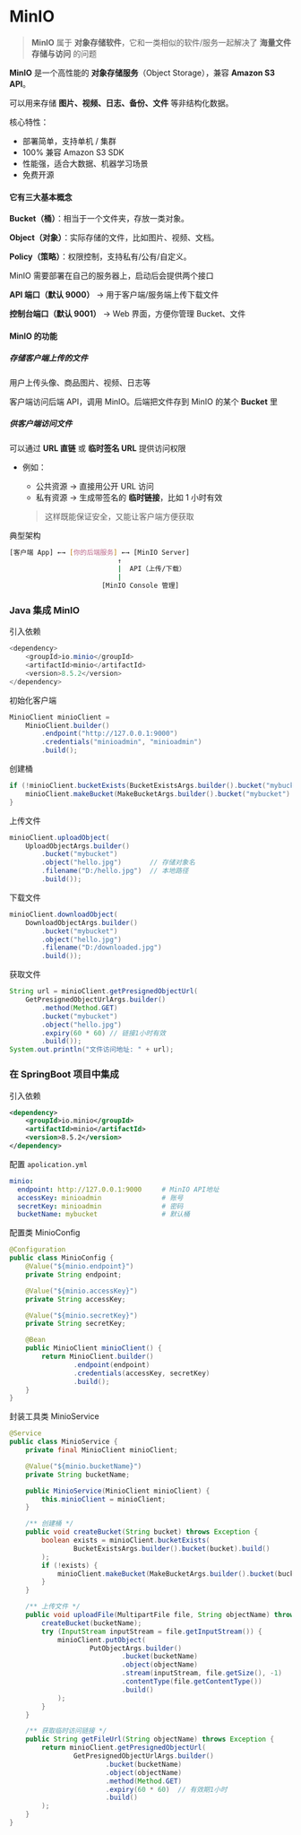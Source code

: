 # MinIO

>  **MinIO** 属于 **对象存储软件**，它和一类相似的软件/服务一起解决了 **海量文件存储与访问** 的问题

**MinIO** 是一个高性能的 **对象存储服务**（Object Storage），兼容 **Amazon S3 API**。

可以用来存储 **图片、视频、日志、备份、文件** 等非结构化数据。

核心特性：

- 部署简单，支持单机 / 集群
- 100% 兼容 Amazon S3 SDK
- 性能强，适合大数据、机器学习场景
- 免费开源

#### 它有三大基本概念

**Bucket（桶）**：相当于一个文件夹，存放一类对象。

**Object（对象）**：实际存储的文件，比如图片、视频、文档。

**Policy（策略）**：权限控制，支持私有/公有/自定义。

MinIO 需要部署在自己的服务器上，启动后会提供两个接口

**API 端口（默认 9000）** → 用于客户端/服务端上传下载文件

**控制台端口（默认 9001）** → Web 界面，方便你管理 Bucket、文件

#### MinIO 的功能

##### 存储客户端上传的文件

用户上传头像、商品图片、视频、日志等

客户端访问后端 API，调用 MinIO。后端把文件存到 MinIO 的某个 **Bucket** 里

##### 供客户端访问文件

可以通过 **URL 直链** 或 **临时签名 URL** 提供访问权限

- 例如：

  - 公共资源 → 直接用公开 URL 访问
  - 私有资源 → 生成带签名的 **临时链接**，比如 1 小时有效

  > 这样既能保证安全，又能让客户端方便获取

典型架构

```sh
[客户端 App] ←→ [你的后端服务] ←→ [MinIO Server]
                           ↑
                           |  API（上传/下载）
                           |
                       [MinIO Console 管理]
```

### Java 集成 MinIO

引入依赖

```java
<dependency>
    <groupId>io.minio</groupId>
    <artifactId>minio</artifactId>
    <version>8.5.2</version>
</dependency>
```

初始化客户端

```java
MinioClient minioClient =
    MinioClient.builder()
        .endpoint("http://127.0.0.1:9000")
        .credentials("minioadmin", "minioadmin")
        .build();
```

创建桶

```java
if (!minioClient.bucketExists(BucketExistsArgs.builder().bucket("mybucket").build())) {
    minioClient.makeBucket(MakeBucketArgs.builder().bucket("mybucket").build());
}
```

上传文件

```java
minioClient.uploadObject(
    UploadObjectArgs.builder()
        .bucket("mybucket")
        .object("hello.jpg")       // 存储对象名
        .filename("D:/hello.jpg")  // 本地路径
        .build());
```

下载文件

```java
minioClient.downloadObject(
    DownloadObjectArgs.builder()
        .bucket("mybucket")
        .object("hello.jpg")
        .filename("D:/downloaded.jpg")
        .build());
```

获取文件

```java
String url = minioClient.getPresignedObjectUrl(
    GetPresignedObjectUrlArgs.builder()
        .method(Method.GET)
        .bucket("mybucket")
        .object("hello.jpg")
        .expiry(60 * 60) // 链接1小时有效
        .build());
System.out.println("文件访问地址: " + url);
```

### 在 SpringBoot 项目中集成

引入依赖

```xml
<dependency>
    <groupId>io.minio</groupId>
    <artifactId>minio</artifactId>
    <version>8.5.2</version>
</dependency>
```

配置 `apolication.yml`

```yaml
minio:
  endpoint: http://127.0.0.1:9000     # MinIO API地址
  accessKey: minioadmin               # 账号
  secretKey: minioadmin               # 密码
  bucketName: mybucket                # 默认桶
```

配置类 MinioConfig

```java
@Configuration
public class MinioConfig {
    @Value("${minio.endpoint}")
    private String endpoint;

    @Value("${minio.accessKey}")
    private String accessKey;

    @Value("${minio.secretKey}")
    private String secretKey;

    @Bean
    public MinioClient minioClient() {
        return MinioClient.builder()
                .endpoint(endpoint)
                .credentials(accessKey, secretKey)
                .build();
    }
}
```

封装工具类 MinioService

```java
@Service
public class MinioService {
    private final MinioClient minioClient;

    @Value("${minio.bucketName}")
    private String bucketName;

    public MinioService(MinioClient minioClient) {
        this.minioClient = minioClient;
    }

    /** 创建桶 */
    public void createBucket(String bucket) throws Exception {
        boolean exists = minioClient.bucketExists(
                BucketExistsArgs.builder().bucket(bucket).build()
        );
        if (!exists) {
            minioClient.makeBucket(MakeBucketArgs.builder().bucket(bucket).build());
        }
    }

    /** 上传文件 */
    public void uploadFile(MultipartFile file, String objectName) throws Exception {
        createBucket(bucketName);
        try (InputStream inputStream = file.getInputStream()) {
            minioClient.putObject(
                    PutObjectArgs.builder()
                            .bucket(bucketName)
                            .object(objectName)
                            .stream(inputStream, file.getSize(), -1)
                            .contentType(file.getContentType())
                            .build()
            );
        }
    }

    /** 获取临时访问链接 */
    public String getFileUrl(String objectName) throws Exception {
        return minioClient.getPresignedObjectUrl(
                GetPresignedObjectUrlArgs.builder()
                        .bucket(bucketName)
                        .object(objectName)
                        .method(Method.GET)
                        .expiry(60 * 60)  // 有效期1小时
                        .build()
        );
    }
}
```


